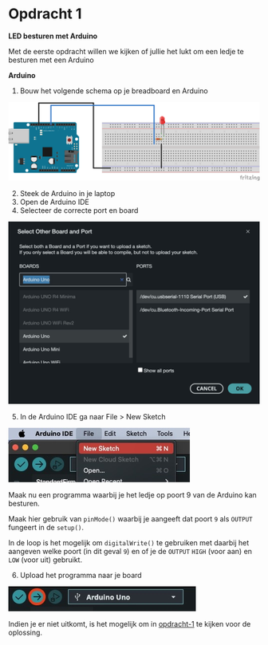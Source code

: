 # Opdracht 1
**LED besturen met Arduino**

Met de eerste opdracht willen we kijken of jullie het lukt om een ledje te besturen met een Arduino

**Arduino**
1. Bouw het volgende schema op je breadboard en Arduino

![opdracht-1](./opdracht-1.svg)

2. Steek de Arduino in je laptop
3. Open de Arduino IDE
4. Selecteer de correcte port en board

![new-sketch](../images/port-board-selection.jpeg)

5. In de Arduino IDE ga naar File > New Sketch

![example-selection](../images/new-sketch.jpeg)

Maak nu een programma waarbij je het ledje op poort 9 van de Arduino kan besturen.

Maak hier gebruik van `pinMode()` waarbij je aangeeft dat poort `9` als `OUTPUT` fungeert in de `setup()`.

In de loop is het mogelijk om `digitalWrite()` te gebruiken met daarbij het aangeven welke poort (in dit geval `9`) en of je de `OUTPUT` `HIGH` (voor aan) en `LOW` (voor uit) gebruikt.

6. Upload het programma naar je board

![upload-program](../images/upload-program.jpeg)

Indien je er niet uitkomt, is het mogelijk om in [opdracht-1](./opdracht-1.ino) te kijken voor de oplossing.